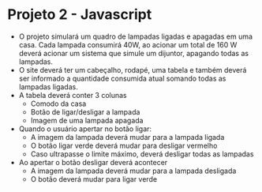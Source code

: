 # Projeto 2 - Javascript
* O projeto simulará um quadro de lampadas ligadas e apagadas em uma casa. Cada lampada consumirá 40W, ao acionar um total de 160 W deverá acionar um sistema que simule um dijuntor, apagando todas as lampadas.
* O site deverá ter um cabeçalho, rodapé, uma tabela e também deverá ser informado a quantidade consumida atual somando todas as lampadas ligadas. 
* A tabela deverá conter 3 colunas
    * Comodo da casa
    * Botão de ligar/desligar a lampada
    * Imagem de uma lampada apagada
* Quando o usuário apertar no botão ligar:
    * A imagem da lampada deverá mudar para a lampada ligada
    * O botão ligar verde deverá mudar para desligar vermelho
    * Caso ultrapasse o limite máximo, deverá desligar todas as lampadas
* Ao apertar o botão desligar deverá acontecer
    * A imagem da lampada deverá mudar para a lampada desligada 
    * O botão deverá mudar para ligar verde 
